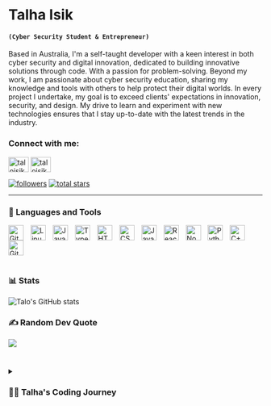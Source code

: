 #  Talha Isik

#### **`(Cyber Security Student & Entrepreneur)`**

Based in Australia, I'm a self-taught developer with a keen interest in both cyber security and digital innovation, dedicated to building innovative solutions through code. With a passion for problem-solving. Beyond my work, I am passionate about cyber security education, sharing my knowledge and tools with others to help protect their digital worlds. In every project I undertake, my goal is to exceed clients' expectations in innovation, security, and design. My drive to learn and experiment with new technologies ensures that I stay up-to-date with the latest trends in the industry.
<h3 align="left">Connect with me:</h3>
<p align="left">
<a href="https://twitter.com/txlhaisik" target="blank"><img align="center" src="https://raw.githubusercontent.com/rahuldkjain/github-profile-readme-generator/master/src/images/icons/Social/twitter.svg" alt="taloisik" height="30" width="40" /></a>
<a href="https://instagram.com/txlhaisik" target="blank"><img align="center" src="https://raw.githubusercontent.com/rahuldkjain/github-profile-readme-generator/master/src/images/icons/Social/instagram.svg" alt="taloisik" height="30" width="40" /></a>
</p>

   <p align="left">
      <a href="https://github.com/talobyte?tab=followers">
         <img alt="followers" title="Follow me on Github" src="https://custom-icon-badges.demolab.com/github/followers/talobyte?color=236ad3&labelColor=1155ba&style=for-the-badge&logo=person-add&label=Follow&logoColor=white"/></a>
      <a href="https://github.com/talobyte?tab=repositories&sort=stargazers">
         <img alt="total stars" title="Total stars on GitHub" src="https://custom-icon-badges.demolab.com/github/stars/talobyte?color=55960c&style=for-the-badge&labelColor=488207&logo=star"/></a>
   </p>

---

### 🧰 Languages and Tools

<img align="center" alt="Git" width="30px" style="padding-right:10px;" src="https://cdn.jsdelivr.net/gh/devicons/devicon/icons/git/git-original.svg" />
<img align="center" alt="Linux" width="30px" style="padding-right:10px;" src="https://cdn.jsdelivr.net/gh/devicons/devicon/icons/linux/linux-original.svg" />
<img align="center" alt="Java" width="30px" style="padding-right:10px;" src="https://cdn.jsdelivr.net/gh/devicons/devicon/icons/java/java-original.svg"/>
<img align="center" alt="TypeScript" width="30px" style="padding-right:10px;" src="https://cdn.jsdelivr.net/gh/devicons/devicon/icons/typescript/typescript-plain.svg" />
<img align="center" alt="HTML" width="30px" style="padding-right:10px;" src="https://cdn.jsdelivr.net/gh/devicons/devicon/icons/html5/html5-plain.svg" />
<img align="center" alt="CSS" width="30px" style="padding-right:10px;" src="https://cdn.jsdelivr.net/gh/devicons/devicon/icons/css3/css3-plain.svg" />
<img align="center" alt="JavaScript" width="30px" style="padding-right:10px;" src="https://cdn.jsdelivr.net/gh/devicons/devicon/icons/javascript/javascript-plain.svg" />
<img align="center" alt="React" width="30px" style="padding-right:10px;" src="https://cdn.jsdelivr.net/gh/devicons/devicon/icons/react/react-original.svg" />
<img align="center" alt="NodeJS" width="30px" style="padding-right:10px;" src="https://cdn.jsdelivr.net/gh/devicons/devicon/icons/nodejs/nodejs-original.svg" />
<img align="center" alt="Python" width="30px" style="padding-right:10px;" src="https://cdn.jsdelivr.net/gh/devicons/devicon/icons/python/python-plain.svg" />
<img align="center" alt="C++" width="30px" style="padding-right:10px;" src="https://cdn.jsdelivr.net/gh/devicons/devicon/icons/cplusplus/cplusplus-line.svg" />
<img align="center" alt="GitHub" width="30px" style="padding-right:10px;" src="https://cdn.jsdelivr.net/gh/devicons/devicon/icons/github/github-original.svg" />
<br />

#

### 📊 Stats

![Talo's GitHub stats](https://github-readme-stats.vercel.app/api?username=talobyte&show_icons=true&theme=gruvbox)

<!-- ![GitHub Streak](https://streak-stats.demolab.com?user=alphaotuken&theme=gruvbox&border_radius=4.5) -->

### ✍️ Random Dev Quote
![](https://quotes-github-readme.vercel.app/api?type=vetical&theme=radical)

#

<details>
 <summary><h3>👨‍💻 Talha's Coding Journey</h3></summary>
Based in Australia, I'm a self-taught developer with a keen interest in both cyber security and digital innovation. My journey in tech started at thirteen, initially drawn to game development, but it wasn't long before I found my true calling in web/app development and cyber security. Skilled in Python, C, SQL and Kali Linux, I focus not just on creating digital solutions but also on making them secure against threats. Co-founding Aura Development was a significant milestone in my career. My partner and I dedicated ourselves to providing complete web and app solutions, focusing on development and design, for individuals in need of digital assistance. Our work at Aura Development, now a former company, reflects our commitment to delivering projects that are visually attractive, functional, and secure. Beyond my work, I am passionate about cyber security education, sharing my knowledge and tools with others to help protect their digital worlds. In every project I undertake, my goal is to exceed clients' expectations in innovation, security, and design. I am committed to continuous learning and keeping up with the latest tech trends, aiming to lead and inspire in the dynamic world of digital technology. My path from a curious teen to a professional in cyber security and development shows my dedication to creating solutions that are not just effective but secure and forward-looking.

[contact]: contact@talhaisik.com
